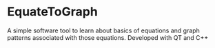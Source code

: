 # EquateToGraph
A simple software tool to learn about basics of equations and graph patterns associated with those equations. Developed with QT and C++
